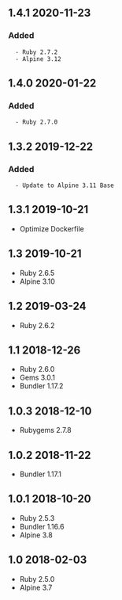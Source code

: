 ## 1.4.1 2020-11-23 <dave at tiredofit dot ca>

   ### Added
      - Ruby 2.7.2
      - Alpine 3.12


## 1.4.0 2020-01-22 <dave at tiredofit dot ca>

   ### Added
      - Ruby 2.7.0

## 1.3.2 2019-12-22 <dave at tiredofit dot ca>

   ### Added
      - Update to Alpine 3.11 Base


## 1.3.1 2019-10-21 <dave at tiredofit dot ca>

* Optimize Dockerfile

## 1.3 2019-10-21 <dave at tiredofit dot ca>

* Ruby 2.6.5
* Alpine 3.10

## 1.2 2019-03-24 <dave at tiredofit dot ca>

* Ruby 2.6.2

## 1.1 2018-12-26 <dave at tiredofit dot ca>

* Ruby 2.6.0
* Gems 3.0.1
* Bundler 1.17.2

## 1.0.3 2018-12-10 <dave at tiredofit dot ca>

* Rubygems 2.7.8

## 1.0.2 2018-11-22 <dave at tiredofit dot ca>

* Bundler 1.17.1 

## 1.0.1 2018-10-20 <dave at tiredofit dot ca>

* Ruby 2.5.3
* Bundler 1.16.6
* Alpine 3.8

## 1.0 2018-02-03 <dave at tiredofit dot ca>

* Ruby 2.5.0
* Alpine 3.7

